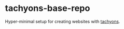 # tachyons-base-repo

Hyper-minimal setup for creating websites with [tachyons](http://tachyons.io).
